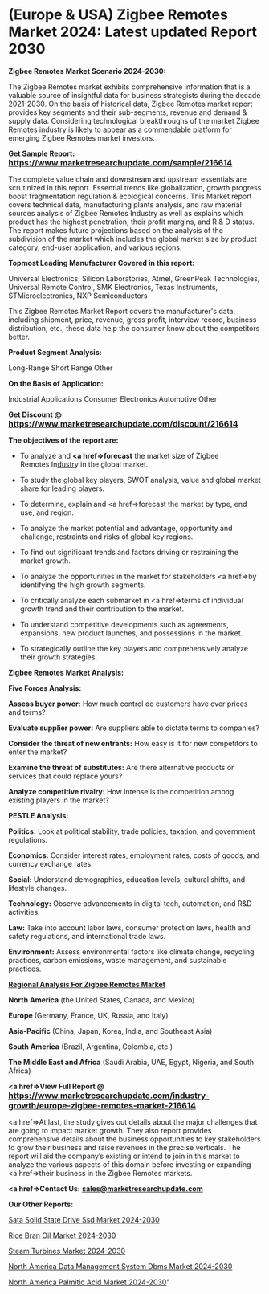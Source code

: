 # (Europe & USA) Zigbee Remotes Market 2024: Latest updated Report 2030

<strong>Zigbee Remotes Market Scenario 2024-2030:</strong>

The Zigbee Remotes market exhibits comprehensive information that is a valuable source of insightful data for business strategists during the decade 2021-2030. On the basis of historical data, Zigbee Remotes market report provides key segments and their sub-segments, revenue and demand &amp; supply data. Considering technological breakthroughs of the market Zigbee Remotes industry is likely to appear as a commendable platform for emerging Zigbee Remotes market investors.

<strong>Get Sample Report: <a href=https://www.marketresearchupdate.com/sample/216614><font size=3 color=#0000ff>https://www.marketresearchupdate.com/sample/216614</font></a></strong>

The complete value chain and downstream and upstream essentials are scrutinized in this report. Essential trends like globalization, growth progress boost fragmentation regulation &amp; ecological concerns. This Market report covers technical data, manufacturing plants analysis, and raw material sources analysis of Zigbee Remotes Industry as well as explains which product has the highest penetration, their profit margins, and R & D status. The report makes future projections based on the analysis of the subdivision of the market which includes the global market size by product category, end-user application, and various regions.

<strong>Topmost Leading Manufacturer Covered in this report:</strong>

Universal Electronics, Silicon Laboratories, Atmel, GreenPeak Technologies, Universal Remote Control, SMK Electronics, Texas Instruments, STMicroelectronics, NXP Semiconductors

This Zigbee Remotes Market Report covers the manufacturer's data, including shipment, price, revenue, gross profit, interview record, business distribution, etc., these data help the consumer know about the competitors better.

<strong>Product Segment Analysis: </strong>

Long-Range
Short Range
Other

<strong>On the Basis of Application:</strong>

Industrial Applications
Consumer Electronics
Automotive
Other

<strong>Get Discount @ <a href=https://www.marketresearchupdate.com/discount/216614><font size=3 color=#0000ff>https://www.marketresearchupdate.com/discount/216614</font></a></strong>

<strong><b>The objectives of the report are:</b></strong>

- To analyze and <strong><a href=><strong>forecast</strong></a></strong> the market size of Zigbee Remotes In<a href=ASDF991299>dustr</a>y in the global market.

- To study the global key players, SWOT analysis, value and global market share for leading players.

- To determine, explain and <a href=>forecast</a> the market by type, end use, and region.

- To analyze the market potential and advantage, opportunity and challenge, restraints and risks of global key regions.

- To find out significant trends and factors driving or restraining the market growth.

- To analyze the opportunities in the market for stakeholders <a href=>by</a> identifying the high growth segments.

- To critically analyze each submarket in <a href=>terms</a> of individual growth trend and their contribution to the market.

- To understand competitive developments such as agreements, expansions, new product launches, and possessions in the market.

- To strategically outline the key players and comprehensively analyze their growth strategies.

<strong>Zigbee Remotes Market Analysis:</strong>

<strong>Five Forces Analysis:</strong>

<strong>Assess buyer power:</strong> How much control do customers have over prices and terms?

<strong>Evaluate supplier power:</strong> Are suppliers able to dictate terms to companies?

<strong>Consider the threat of new entrants:</strong> How easy is it for new competitors to enter the market?

<strong>Examine the threat of substitutes:</strong> Are there alternative products or services that could replace yours?

<strong>Analyze competitive rivalry:</strong> How intense is the competition among existing players in the market?

<strong>PESTLE Analysis:</strong>

<strong>Politics:</strong> Look at political stability, trade policies, taxation, and government regulations.

<strong>Economics:</strong> Consider interest rates, employment rates, costs of goods, and currency exchange rates.

<strong>Social:</strong> Understand demographics, education levels, cultural shifts, and lifestyle changes.

<strong>Technology:</strong> Observe advancements in digital tech, automation, and R&D activities.

<strong>Law:</strong> Take into account labor laws, consumer protection laws, health and safety regulations, and international trade laws.

<strong>Environment:</strong> Assess environmental factors like climate change, recycling practices, carbon emissions, waste management, and sustainable practices.

<strong><u><b>Regional Analysis For Zigbee Remotes Market</b></u></strong>

<strong><b>North America</b></strong> (the United States, Canada, and Mexico)

<strong><b>Europe </b></strong>(Germany, France, UK, Russia, and Italy)

<strong><b>Asia-Pacific</b></strong> (China, Japan, Korea, India, and Southeast Asia)

<strong><b>South America</b></strong> (Brazil, Argentina, Colombia, etc.)

<strong><b>The Middle East and Africa</b></strong> (Saudi Arabia, UAE, Egypt, Nigeria, and South Africa)

<strong><a href=>View Full Report</a> @ <a href=https://www.marketresearchupdate.com/industry-growth/europe-zigbee-remotes-market-216614><font size=3 color=#0000ff>https://www.marketresearchupdate.com/industry-growth/europe-zigbee-remotes-market-216614</font></a></strong>

<a href=>At last,</a> the study gives out details about the major challenges that are going to impact market growth. They also report provides comprehensive details about the business opportunities to key stakeholders to grow their business and raise revenues in the precise verticals. The report will aid the company’s existing or intend to join in this market to analyze the various aspects of this domain before investing or expanding <a href=>their</a> business in the Zigbee Remotes markets.

<strong><a href=>Contact Us:</a></strong>
<strong>sales@marketresearchupdate.com</strong>

<strong>Our Other Reports:</strong>

<a href=https://www.linkedin.com/pulse/sata-solid-state-drive-ssd-market-has-huge-demand>Sata Solid State Drive Ssd Market 2024-2030</a>

<a href=https://www.linkedin.com/pulse/rice-bran-oil-market-size-share-outlook-growth>Rice Bran Oil Market 2024-2030</a>

<a href=https://www.linkedin.com/pulse/steam-turbines-market-size-emerging-trends-consumption>Steam Turbines Market 2024-2030</a>

<a href=https://www.linkedin.com/pulse/north-america-data-management-system-dbms-market-tyv6f/>North America Data Management System Dbms Market 2024-2030</a>

<a href=https://www.linkedin.com/pulse/north-america-palmitic-acid-market-analysis-outlooks-xu5lc/>North America Palmitic Acid Market 2024-2030</a>"
